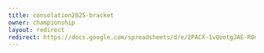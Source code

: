 ```yaml
---
title: consolation2025-bracket
owner: championship
layout: redirect
redirect: https://docs.google.com/spreadsheets/d/e/2PACX-1vQootgJAE-R0dK3JTiJr1O4WW-vwMqXOmJZcv1y_QST7uWE9qole1hkOQ62zW7S_Rrwis5Yhmeo9CMW/pubhtml?gid=1700156699&single=true
---
```

